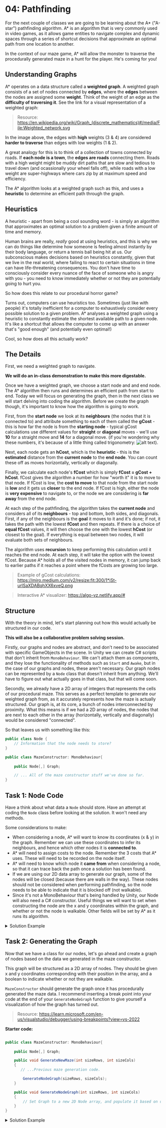 # 04: Pathfinding

For the next couple of classes we are going to be learning about the A* ("A-star") pathfinding algorithm. A* is an algorithm that is very commonly used in video games, as it allows game entities to navigate complex and dynamic spaces through a series of shortcut decisions that approximate an optimal path from one location to another. 

In the context of our maze game, A* will allow the monster to traverse the procedurally generated maze in a hunt for the player. He's coming for you!

## Understanding Graphs

A* operates on a data structure called a **weighted graph**. A weighted graph consists of a set of nodes connected by **edges**, where the **edges** between the nodes are assigned some **weight**. Think of the weight of an edge as the **difficulty of traversing it**. See the link for a visual representation of a weighted graph:

> Resource: <https://en.wikipedia.org/wiki/Graph_(discrete_mathematics)#/media/File:Weighted_network.svg>

In the image above, the edges with **high** weights (3 & 4) are considered **harder to traverse** than edges with low weights (1 & 2).

A great analogy for this is to think of a collection of towns connected by roads. If **each node is a town**, the **edges are roads** connecting them. Roads with a high weight might be muddy dirt paths that are slow and tedious to travel down (and ocassionally your wheel falls off), while roads with a low weight are super-highways where cars zip by at maximum speed and efficiency.

The A* algorithm looks at a weighted graph such as this, and uses a **heuristic** to determine an efficient path through the graph.

## Heuristics

A heuristic - apart from being a cool sounding word - is simply an algorithm that approximates an optimal solution to a problem given a finite amount of time and memory.

Human brains are really, _really_ good at using heuristics, and this is why we can do things like determine how someone is feeling almost instantly by their body language, or return a tennis ball being hit at us. Our subconscious makes decisions based on heuristics constantly, given that we live in the real world, where failing to react to certain situations in time can have life-threatening consequences. You don't have time to consciously consider every nuance of the face of someone who is angry with you - you need to know immediately whether or not they are potentially going to hurt you.

So how does this relate to our procedural horror game?

Turns out, computers can use heuristics too. Sometimes (just like with people) it's totally inefficient for a computer to exhaustively consider every possible solution to a given problem. A* analyses a weighted graph using a heuristic to constantly estimate the shortest available path to a given node. It's like a shortcut that allows the computer to come up with an answer that's "good enough" (and potentially even optimal!)

Cool, so how does all this actually work?

## The Details

First, we need a weighted graph to navigate. 

**We will do an in-class demonstration to make this more digestable.**

Once we have a weighted graph, we choose a start node and and end node. The A* algorithm then runs and determines an efficient path from start to end. Today we will focus on generating the graph, then in the next class we will start delving into coding the algorithm. Before we create the graph though, it's important to know how the algorithm is going to work.

First, from the **start node** we look at its **neighbours** (the nodes that it is connected to) and attribute something to each of them called the **gCost** - this is how far the node is from the **starting node** - typical gCost calculations use different values for **straight** or **diagonal** moves - we'll use **10** for a straight move and **14** for a diagonal move. (if you're wondering why these numbers, it's because of a little thing called trigonometry: ![alt text](images/pythagorus.png)).

Next, each node gets an **hCost**, which is the **heuristic** - this is the **estimated** distance from the **current node** to the **end node**. You can count these off as moves horizontally, vertically or diagonally.

Finally, we calculate each node's **fCost** which is simply **fCost = gCost + hCost**. fCost gives the algorithm a number for how "worth it" it is to move to that node. If fCost is low, the **cost to move** to that node from the start node is **low** and it gets us **closer** to the end node. If fCost is high, either the node is **very expensive** to navigate to, or the node we are considering is **far away** from the end node.

At each step of the pathfinding, the algorithm takes the **current node** and considers all of its **neighbours** - top and bottom, both sides, and diagonals. First, if any of the neighbours is the **goal** it moves to it and it's done; if not, it takes the path with the lowest **fCost** and then repeats. If there is a choice of **equal fCost** values, it will then choose the one with the lowest **hCost** (or closest to the goal). If everything is equal between two nodes, it will evaluate both sets of neighbours.

The algorithm uses **recursion** to keep performing this calculation until it reaches the end node. At each step, it will take the option with the lowest fCost. Because A* holds all of the visited nodes in memory, it can jump back to earlier paths if it reaches a point where the fCosts are growing too large.

> Example of gCost calculations: <https://miro.medium.com/v2/resize:fit:300/1*iSt-urlSaXDABqhXX6xveQ.png>

> Interactive A* visualizer: <https://algo-vz.netlify.app/#>


## Structure

With the theory in mind, let's start planning out how this would actually be structured in our code.

**This will also be a collaborative problem solving session.**

Firstly, our graphs and nodes are abstract, and don't need to be associated with specific GameObjects in the scene. In Unity we can create C# scripts that don't inherit from `MonoBehaviour`. We can't attach them as components, and they lose the functionality of methods such as `Start` and `Awake`, but in the case of our graphs and nodes, these aren't necessary. Our graph nodes can be represented by a `Node` class that doesn't inherit from anything. We'll have to figure out what actually goes in that class, but that will come soon.

Secondly, we already have a 2D array of integers that represents the cells of our procedural maze. This serves as a perfect template to generate our weighted graph from, as it accurately represents how the maze is actually structured. Our graph is, at its core, a bunch of nodes interconnected by proximity. What this means is if we had a 2D array of nodes, the nodes that are next to each other in the array (horizontally, vertically and diagonally) would be considered "connected".

So that leaves us with something like this:

```csharp
public class Node {
    // Information that the node needs to store?
}

public class MazeConstructor: MonoBehaviour{
    
    public Node[,] Graph;

    // ... All of the maze constructor stuff we've done so far.
}
```

## Task 1: Node Code

Have a think about what data a `Node` should store. Have an attempt at coding the `Node` class before looking at the solution. It won't need any methods.

Some considerations to make:
- When considering a node, A* will want to know its coordinates (x & y) in the graph. Remember we can use these coordinates to infer its neighbours, and hence which other nodes it is **connected to**.
- A* will need to assign costs to the node. Remember the 3 costs that A* uses. These will need to be recorded on the node itself.
- A* will need to know which node it **came from** when considering a node, so that it can trace back the path once a solution has been found.
- If we are using our 2D data array to generate our graph, some of the nodes will be closed (because there are walls in the way). These nodes should not be considered when performing pathfinding, so the node needs to be able to indicate that it is blocked off (not walkable).
- Since it's not a MonoBehaviour that's being handled by Unity, our Node will also need a C# constructor. Useful things we will want to set when constructing the node are the x and y coordinates within the graph, and whether or not the node is walkable. Other fields will be set by A* as it runs its algorithm.

<details>

<summary>Solution Example</summary>

```csharp

public class Node {
    public int x; // x coordinate on the graph.
    public int y; // y coordinate on the graph.

    public int gCost; // How far away the node is from the starting node.
    public int hCost; // How far away the node is from the end node.
    public int fCost { get {return gCost + hCost; }} // fCost is inferred by gCost and hCost.

    public Node prevNode; // This will be set by the A* algorithm - it will equal the node that was considered before this one.

    public bool isWalkable; // This will be set to false for nodes that are inside walls.

    public Node(int x, int y, bool isWalkable)
    {
        this.x = x;
        this.y = y;
        this.isWalkable = isWalkable;
    }
}

```

</details>


## Task 2: Generating the Graph

Now that we have a class for our nodes, let's go ahead and create a graph of nodes based on the data we generated in the maze constructor.

This graph will be structured as a 2D array of nodes. They should be given x and y coordinates corresponding with their position in the array, and a boolean to indicate whether or not they are walkable.

`MazeConstructor` should generate the graph once it has procedurally generated the maze data. I recommend inserting a break point into your code at the end of your `GenerateNodeGraph` function to give yourself a visualization of how the graph has turned out.

> Resource: <https://learn.microsoft.com/en-us/visualstudio/debugger/using-breakpoints?view=vs-2022>

**Starter code:**

```csharp

public class MazeConstructor: MonoBehaviour{
    
    public Node[,] Graph;

    public void GenerateNewMaze(int sizeRows, int sizeCols)
    {
       // ...Previous maze generation code.

        GenerateNodeGraph(sizeRows, sizeCols);
    }

    public void GenerateNodeGraph(int sizeRows, int sizeCols)
    {
        // Set Graph to a new 2D Node array, and populate it based on data.
    }
}

```

<details>

<summary>Solution Example</summary>

```csharp
public void GenerateNodeGraph(int sizeRows, int sizeCols)
{
    Graph = new Node[sizeRows, sizeCols];

    // Written verbosely for ease of reading:
    // Iterate over our data and make some new nodes.
    for (int i = 0; i < sizeRows; i++)
    {
        for (int j = 0; j < sizeCols; j++)
        {
            // If the cell is open, make a new node that's walkable.
            if (data[i, j] == 0)
            {
                Graph[i, j] = new Node(i, j, true);
            }
            else
            {
                // Otherwise, make the node non-walkable.
                Graph[i, j] = new Node(i, j, false);
            }
        }
    }

    Debug.Log(Graph);
}

</details>

```

## Conclusion

We have discussed and learned about the theory behind pathfinding, and begun implementing our own weighted graphs which we will navigate through to ultimately make our monster intelligently traverse the procedural maze!